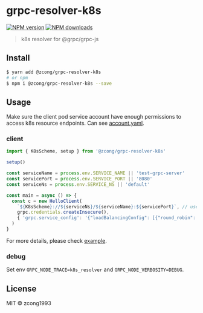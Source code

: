 # grpc-resolver-k8s

[![NPM version](https://img.shields.io/npm/v/@zcong/grpc-resolver-k8s.svg?style=flat)](https://npmjs.com/package/@zcong/grpc-resolver-k8s)
[![NPM downloads](https://img.shields.io/npm/dm/@zcong/grpc-resolver-k8s.svg?style=flat)](https://npmjs.com/package/@zcong/grpc-resolver-k8s)

<!-- [![codecov](https://codecov.io/gh/zcong1993/grpc-resolver-k8s/branch/master/graph/badge.svg)](https://codecov.io/gh/zcong1993/grpc-resolver-k8s) -->

> k8s resolver for @grpc/grpc-js

## Install

```bash
$ yarn add @zcong/grpc-resolver-k8s
# or npm
$ npm i @zcong/grpc-resolver-k8s --save
```

## Usage

Make sure the client pod service account have enough permissions to access k8s resource endpoints. Can see [account.yaml](./example/k8s/account.yaml).

### client

```ts
import { K8sScheme, setup } from '@zcong/grpc-resolver-k8s'

setup()

const serviceName = process.env.SERVICE_NAME || 'test-grpc-server'
const servicePort = process.env.SERVICE_PORT || '8080'
const serviceNs = process.env.SERVICE_NS || 'default'

const main = async () => {
  const c = new HelloClient(
    `${K8sScheme}://${serviceNs}/${serviceName}:${servicePort}`, // use service name with K8sScheme
    grpc.credentials.createInsecure(),
    { 'grpc.service_config': '{"loadBalancingConfig": [{"round_robin": {}}]}' } // don't forget use round_robin lb, default is pick first
  )
}
```

For more details, please check [example](./example).

### debug

Set env `GRPC_NODE_TRACE=k8s_resolver` and `GRPC_NODE_VERBOSITY=DEBUG`.

## License

MIT &copy; zcong1993
